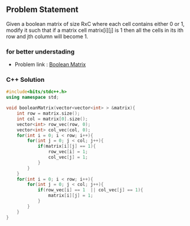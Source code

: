 ## Problem Statement

Given a boolean matrix of size RxC where each cell contains either 0 or 1, modify it such that if a matrix cell matrix[i][j] is 1 then all the cells in its ith row and jth column will become 1.

### for better understading
- Problem link : [Boolean Matrix](https://www.geeksforgeeks.org/problems/boolean-matrix-problem-1587115620/1?page=1&category=Matrix&status=solved&sortBy=submissions)

### C++ Solution

```cpp
#include<bits/stdc++.h>
using namespace std;

void booleanMatrix(vector<vector<int> > &matrix){
    int row = matrix.size();
    int col = matrix[0].size();
    vector<int> row_vec(row, 0);
    vector<int> col_vec(col, 0);
    for(int i = 0; i < row; i++){
        for(int j = 0; j < col; j++){
            if(matrix[i][j] == 1){
                row_vec[i] = 1;
                col_vec[j] = 1;
            }
        }
    }
    for(int i = 0; i < row; i++){
        for(int j = 0; j < col; j++){
            if(row_vec[i] == 1  || col_vec[j] == 1){
                matrix[i][j] = 1;
            }
        }
    }
}
```